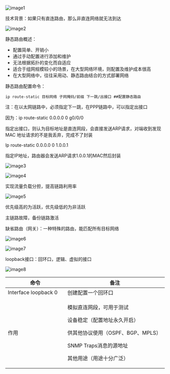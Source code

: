 ![image1](D:/note/HCIA/resources/d8bd30c138bf472885a9975b324f8dc2.jpg)

技术背景：如果只有直连路由，那么非直连网络就无法到达

![image2](D:/note/HCIA/resources/4234967159724faa9f24592c4b6c2ab4.jpg)

静态路由概述：
- 配置简单、开销小
- 通过手动配置进行添加和维护
- 无法根据拓扑的变化而自适应
- 适合于组网规模较小的场景，在大型网络环境，则配置及维护成本很高
- 在大型网络中，往往采用动、静态路由结合的方式部署网络

静态路由配置命令：

```
ip route-static 目标网络 子网掩码/前缀 下一跳/出接口 ##配置静态路由
```

注：在以太网链路中，必须指定下一跳，在PPP链路中，可以指定出接口

因为：ip route-static 0.0.0.0 0 g0/0/0

指定出接口，则认为目标地址是直连网段，会直接发送ARP请求，对端收到发现MAC 地址请求的不是我丢弃，完成不了封装

Ip route-static 0.0.0.0 0 1.0.0.1

指定IP地址，路由器会发送ARP请求1.0.0.1的MAC然后封装

![image3](D:/note/HCIA/resources/fcd712dd12884ed590bfd2bf0bb0b149.jpg)

![image4](D:/note/HCIA/resources/cb50c24733884358b9720f89dc51dcaf.jpg)

实现流量负载分担，提高链路利用率

![image5](D:/note/HCIA/resources/53b9e96dc07c4b9f8a8f7b480bef7816.jpg)

优先级高的为活跃，优先级低的为非活跃

主链路故障，备份链路激活

缺省路由（网关）：一种特殊的路由，能匹配所有目标网络

![image6](D:/note/HCIA/resources/b35a5e98125947ab92272a8e3638ac85.jpg)

![image7](D:/note/HCIA/resources/83c9cc31fd624f04b9f57b7be3794154.jpg)

loopback接口：回环口，逻辑、虚拟的接口

![image8](D:/note/HCIA/resources/76080bbf17254a24a426514641affa93.jpg)
<table>
<colgroup>
<col style="width: 37%" />
<col style="width: 62%" />
</colgroup>
<thead>
<tr class="header">
<th>命令</th>
<th>备注</th>
</tr>
</thead>
<tbody>
<tr class="odd">
<td>Interface loopback 0</td>
<td>创建配置一个回环口</td>
</tr>
<tr class="even">
<td>作用</td>
<td><p>模拟直连网段，可用于测试</p>
<p>设备稳定（配置地址永久开启）</p>
<p>供其他协议使用（OSPF、BGP、MPLS）</p>
<p>SNMP Traps消息的源地址</p>
<p>其他用途（用途十分广泛）</p></td>
</tr>
</tbody>
</table>

